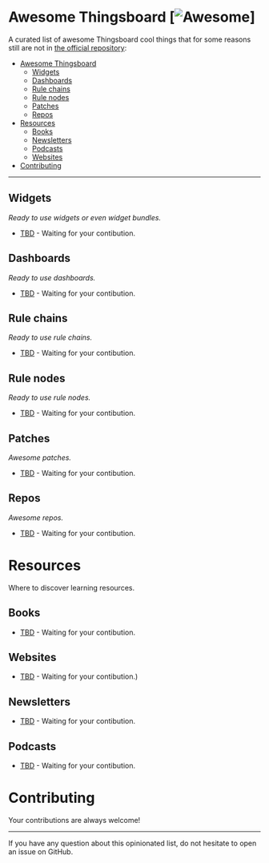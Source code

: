 # Awesome Thingsboard [![Awesome](https://cdn.rawgit.com/sindresorhus/awesome/d7305f38d29fed78fa85652e3a63e154dd8e8829/media/badge.svg)]

A curated list of awesome Thingsboard cool things that for some reasons still are not in [the official repository](https://github.com/thingsboard):

- [Awesome Thingsboard](#awesome-thingsboard)
    - [Widgets](#widgets)
    - [Dashboards](#dashboards)
    - [Rule chains](#rule-chains)
    - [Rule nodes](#rule-nodes)
    - [Patches](#patches)
    - [Repos](#repos)
- [Resources](#resources)
    - [Books](#books)
    - [Newsletters](#newsletters)
    - [Podcasts](#podcasts)
    - [Websites](#websites)
- [Contributing](#contributing)

---

## Widgets

*Ready to use widgets or even widget bundles.*

* [TBD](https://example.com/) - Waiting for your contibution.

## Dashboards

*Ready to use dashboards.*

* [TBD](https://example.com/) - Waiting for your contibution.

## Rule chains

*Ready to use rule chains.*

* [TBD](https://example.com/) - Waiting for your contibution.

## Rule nodes

*Ready to use rule nodes.*

* [TBD](https://example.com/) - Waiting for your contibution.

## Patches

*Awesome patches.*

* [TBD](https://example.com/) - Waiting for your contibution.

## Repos

*Awesome repos.*

* [TBD](https://example.com/) - Waiting for your contibution.

# Resources

Where to discover learning resources.

## Books

* [TBD](https://example.com/) - Waiting for your contibution.

## Websites

* [TBD](https://example.com/) - Waiting for your contibution.)

## Newsletters

* [TBD](https://example.com/) - Waiting for your contibution.

## Podcasts

* [TBD](https://example.com/) - Waiting for your contibution.

# Contributing

Your contributions are always welcome!

- - -

If you have any question about this opinionated list, do not hesitate to open an issue on GitHub.


